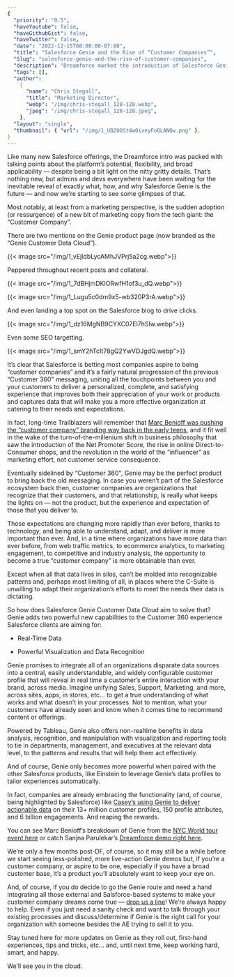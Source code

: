 ```yaml
---
{
  "priority": "0.5",
  "haveYoutube": false,
  "haveGithubGist": false,
  "haveTwitter": false,
  "date": "2022-12-15T08:00:00-07:00",
  "title": "Salesforce Genie and the Rise of “Customer Companies”",
  "Slug": "salesforce-genie-and-the-rise-of-customer-companies",
  "description": "Dreamforce marked the introduction of Salesforce Genie (and a rapid spike in Google searches).",
  "tags": [],
  "author":
    {
      "name": "Chris Stegall",
      "title": "Marketing Director",
      "webp": "/img/chris-stegall_128-128.webp",
      "jpeg": "/img/chris-stegall_128-128.jpeg",
    },
  "layout": "single",
  "thumbnail": { "url": "/img/1_UB2U0St4w0ixeyFoQLANQw.png" },
}
---
```


Like many new Salesforce offerings, the Dreamforce intro was packed with talking points about the platform’s potential, flexibility, and broad applicability — despite being a bit light on the nitty gritty details. That’s nothing new, but admins and devs everywhere have been waiting for the inevitable reveal of exactly what, how, and why Salesforce Genie is the future — and now we’re starting to see some glimpses of that.

Most notably, at least from a marketing perspective, is the sudden adoption (or ressurgence) of a new bit of marketing copy from the tech giant: the “Customer Company”.

There are two mentions on the Genie product page (now branded as the “Genie Customer Data Cloud”).

{{< image src="/img/1_vEjIdbLycAMhJVPrj5a2cg.webp">}}

Peppered throughout recent posts and collateral.

{{< image src="/img/1_7dBHjmDKlORwfH1of3u_dQ.webp">}}

{{< image src="/img/1_Lugu5c0dm9x5-wb320P3rA.webp">}}

And even landing a top spot on the Salesforce blog to drive clicks.

{{< image src="/img/1_dz16MgNB9CYXC07El7hSIw.webp">}}

Even some SEO targetting.

{{< image src="/img/1_smY2hTcIt78gQ2YwVDJgdQ.webp">}}

It’s clear that Salesforce is betting most companies aspire to being “customer companies” and it’s a fairly natural progression of the previous “Customer 360" messaging, uniting all the touchpoints between you and your customers to deliver a personalized, complete, and satisfying experience that improves both their appreciation of your work or products and captures data that will make you a more effective organization at catering to their needs and expectations.

In fact, long-time Trailblazers will remember that [Marc Benioff was pushing the “customer company” branding way back in the early teens](https://www.huffpost.com/entry/what-is-a-customer-compan_b_2989880), and it fit well in the wake of the turn-of-the-millenium shift in business philosophy that saw the introduction of the Net Promoter Score, the rise in online Direct-to-Consumer shops, and the revolution in the world of the “influencer” as marketing effort, not customer service consequence.

Eventually sidelined by “Customer 360", Genie may be the perfect product to bring back the old messaging. In case you weren’t part of the Salesforce ecosystem back then, customer companies are organizations that recognize that their customers, and that relationship, is really what keeps the lights on — not the product, but the experience and expectation of those that you deliver to.

Those expectations are changing more rapidly than ever before, thanks to technology, and being able to understand, adapt, and deliver is more important than ever. And, in a time where organizations have more data than ever before, from web traffic metrics, to ecommerce analytics, to marketing engagement, to competitive and industry analysis, the opportunity to become a true “customer company” is more obtainable than ever.

Except when all that data lives in silos, can’t be molded into recognizable patterns and, perhaps most limiting of all, in places where the C-Suite is unwilling to adapt their organization’s efforts to meet the needs their data is dictating.

So how does Salesforce Genie Customer Data Cloud aim to solve that? Genie adds two powerful new capabilities to the Customer 360 experience Salesforce clients are aiming for:

- Real-Time Data

- Powerful Visualization and Data Recognition

Genie promises to integrate all of an organizations disparate data sources into a central, easily understandable, and widely configurable customer profile that will reveal in real time a customer’s entire interaction with your brand, across media. Imagine unifying Sales, Support, Marketing, and more, across sites, apps, in stores, etc… to get a true understanding of what works and what doesn’t in your processes. Not to mention, what your customers have already seen and know when it comes time to recommend content or offerings.

Powered by Tableau, Genie also offers non-realtime benefits in data analysis, recognition, and manipulation with visualization and reporting tools to tie in departments, management, and executives at the relevant data level, to the patterns and results that will help them act effectively.

And of course, Genie only becomes more powerful when paired with the other Salesforce products, like Einstein to leverage Genie’s data profiles to tailor experiences automatically.

In fact, companies are already embracing the functionality (and, of course, being highlighted by Salesforce) like [Casey’s using Genie to deliver actionable data](https://www.salesforce.com/news/press-releases/2022/12/15/customer-success-caseys/) on their 13+ million customer profiles, 150 profile attributes, and 6 billion engagements. And reaping the rewards.

You can see Marc Benioff’s breakdown of Genie from the [NYC World tour event here](https://www.salesforce.com/news/stories/salesforce-genie-tableau-demo/) or catch Sanjna Parulekar’s [Dreamforce demo right here](https://www.salesforce.com/ap/form/conf/genie-demo-video/?leadcreated=true&redirect=true&sfuuid=f69ffda2-36b6-4440-90c4-c89a09bddf36&d=70130000000sUVq&nc=7013y00000267b7AAA).

We’re only a few months post-DF, of course, so it may still be a while before we start seeing less-polished, more live-action Genie demos but, if you’re a customer company, or aspire to be one, especially if you have a broad customer base, it’s a product you’ll absolutely want to keep your eye on.

And, of course, if you do decide to go the Genie route and need a hand integrating all those external and Salsforce-based systems to make your customer company dreams come true — [drop us a line](https://appexchange.salesforce.com/appxConsultingListingDetail?listingId=a0N30000001gF9jEAE)! We’re always happy to help. Even if you just need a sanity check and want to talk through your existing processes and discuss/determine if Genie is the right call for your organization with someone besides the AE trying to sell it to you.

Stay tuned here for more updates on Genie as they roll out, first-hand experiences, tips and tricks, etc… and, until next time, keep working hard, smart, and happy.

We’ll see you in the cloud.
